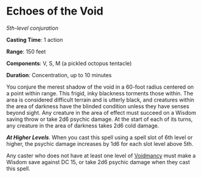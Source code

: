 # Echoes of the Void
*5th-level conjuration*

**Casting Time**: 1 action

**Range**: 150 feet

**Components**: V, S, M (a pickled octopus tentacle)

**Duration**: Concentration, up to 10 minutes

You conjure the merest shadow of the void in a 60-foot radius centered on a point within range. This frigid, inky blackness torments those within. The area is considered difficult terrain and is utterly black, and creatures within the area of darkness have the blinded condition unless they have senses beyond sight. Any creature in the area of effect must succeed on a Wisdom saving throw or take 2d6 psychic damage. At the start of each of its turns, any creature in the area of darkness takes 2d6 cold damage.

***At Higher Levels***. When you cast this spell using a spell slot of 6th level or higher, the psychic damage increases by 1d6 for each slot level above 5th.

Any caster who does not have at least one level of [Voidmancy](/Classes/Wizard/Voidmancy.md) must make a Wisdom save against DC 15, or take 2d6 psychic damage when they cast this spell.
